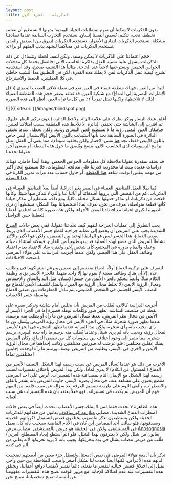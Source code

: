 ```yaml
---
layout: post
title: الذكريات – الجزء الأول
---
```


بدون الذكريات لا يمكننا أن نقوم بمتطلبات الحياة اليومية؛ بدونها لا نستطيع أن نتعلم، نخطط، نحب، نتكلم، نُسمي أنفسنا إنسان. نستخدم التجارب السابقة عندما تصادفنا مشكلة، نستخدم الذكريات لتفادي الأضرار، نستخدم الذكريات لنفرق بين الصديق والعدو، نستخدم الذكريات في محاكمنا لنشهد بذنب المتهم أو براءته.

حجم اعتمادنا على الذكريات لا يمكن وصفه، ولكن لنقف لحظة ونتساءل عن دقة الذكريات. يسهل علينا تشبيه العقل بذاكرة الحاسب الآلي؛ فالعقل يحفظ كل مدخلات الحواس الخمس ويسترجعها لاحقاً عند الحاجة. مثالياً هذا التشبيه صحيح، وقد أستخدمه لشرح كيفية عمل الذكريات لمن لا يملك هذه القدرة، لكن في التطبيق هذا التشبيه خاطئ في كلا العمليتين، الحفظ والاسترجاع.

لنبدأ من العين، فهناك منطقة عمياء في العين تقع في نقطة تلاقي العصب البصري (ناقل الإشارات البصرية إلى الدماغ) مع شبكية العين. قد تعتقد بصغر حجم هذه المنطقة العمياء لذلك لا تلاحظها، ولكنها تمثل تقريباً ٢٪ من كل ما تراه العين. أنظر إلى هذه الصورة:

![]({{ site.url }}/images/blindspot.png)


أغلق عينك اليسار وركز نظرك على علامة الزائد ولاحظ الدائرة (بدون تركيز النظر عليها)، ثم اقترب إلى الشاشة حتى تختفي الدائرة. لا نلاحظ هذه المنطقة بسبب امتلاكنا لعينين، فبإمكان العين اليمنى رؤية ما لا تستطيع العين اليسرى رؤيته. ولكن لحظة، عندما تختفي الدائرة في الصورة السابقة نجد بأنها اُستبدلت باللون الأبيض (والاستبدال ليس خاص باللون الأبيض فقط، تجد [هنا](http://library.thinkquest.org/C005949/fun/blindspot.htm) نفس الاختبار ولكن بخلفية سوداء)، مما يعني أن العقل، مثل برامج الرسومات لدى الحاسب الآلي، ينسخ ويُلصق ما حول هذه النقطة. أو بمعنى آخر، عقولنا تخدعنا.

قد تعتقد بمقدرة عقولنا ملاحظة كل معلومات الحواس الخمس، وهذا أيضاً خاطئ، فهناك دراسات عديدة بينت لنا محدودية قدرتنا على معالجة المعلومات، فلا نستطيع إنجاز أكثر من مهمة بنفس الوقت. شاهد [هذا المقطع](http://www.youtube.com/watch?v=v3iPrBrGSJM)، أو حاول حساب عدد مرات تمرير الكرة في [هذا المقطع](http://www.youtube.com/watch?v=vJG698U2Mvo).

كما يملأ العقل المناطق العمياء في البصر بغير إدراكنا، أيضاً يملأ المناطق العمياء في الذكريات. كم من القصص التي يرويها أصدقائنا أو آبائنا عنا والتي لا نتذكر منها شيئاً، وكأنها حُذفت من ذكرياتنا، أو نتذكر حدوثها بشكل مختلف كلياً. ومع ذلك، نستطيع أن نتذكر حياتنا كأنها قطعة متواصلة، نعرف من نحن، نعرف لماذا شخصياتنا بهذا الشكل، نستطيع أن نرى الصورة الكبرى لحياتنا مع افتقادنا لبعض الأجزاء، ولكن هذه صورة كاذبة، اختلقتها أعقلنا لتعطينا حس التواصل.

يجب التطرق إلى عمليات الجراحة لنفهم كيف تخدعنا عقولنا، ففي بعض حالات [الصرع](http://ar.wikipedia.org/wiki/%D8%B5%D8%B1%D8%B9) الشديدة يجب على المريض أن يخضع إلى عملية جراحية لقطع جسر الأعصاب الذي يربط نصفي الدماغ، هذا الجسر ليس هو الرابط الوحيد بين النصفين، ولكن هو الأكبر والأكثر نشاطاً.المريض الذي خضع لهذه العملية قد يبدو طبيعياً من الخارج، فيمكنه استئناف حياته وعمله والقيام بدوره في المجتمع كأي شخص آخر، ولفترة ساد الاعتقاد بعدم اعتماد وظائف العقل على هذا الجسر، ولكن عندما أُجريت الدراسات على هؤلاء المرضى اتضحت الاختلافات.

لنتعرف على تركيبة الدماغ أولاً، الدماغ منقسم إلى نصفين وبرغم اشتراكهما في وظائف عدة، إلا أن هناك وظائف معينة لا يقوم بها إلا واحد منهما. فالجزء الأيسر يؤدي وظيفة الكلام مثلاً، وأيضاً يتحكم بالجزء الأيمن من جسم الإنسان، مثل اليد والساق والإحساس ومجال الرؤية الأيمن (لا تخلط مجال الرؤية مع العين)، والمثل للنصف الأيمن للدماغ مع النصف الأيسر للجسم. في الشخص الطبيعي، يتم تبادل المعلومات بين نصفي الدماغ بواسطة جسر الأعصاب.

أُجريت الدراسة كالآتي، يُطلب من المريض بأن يجلس أمام شاشة وتركيز بصره على نقطة في منتصف الشاشة. تظهر صور وكلمات لوهلة قصيرة إما في الجزء الأيسر أو الأيمن من مجال نظر المريض، بعدها يُسأل المريض عن ما رآه أو يطلب منه برسمه. عندما تظهر صورة شجرة، مثلاً، في الجزء الأيمن في مجال رؤية المريض ويُسل عن ما رأى، يجيب بأنه رأى شجرة. ولكن تبدأ الغرابة عندما تظهر الشجرة في الجزء *الأيسر* لمجال رؤيته ويجيب بأنه لم يرى شيئاً، وعندما يُطلب منه برسم ما رآه بيده اليسرى يرسم شجرة. مما يشير إلى وجود اختلاف بين معلومات كل من نصفي الدماغ، وكأن المريض يملك عقلين مختلفين؛ فلو عرضت له صورتين مختلفتين وكانت إحداهما في مجال الرؤية الأيمن والأخرى في الأيسر، وطلبت من المريض بوصف ورسم ما رآه لوجدت إجابتين مختلفتين تماماً!

الأغرب من ذلك هو عندما يُسأل المريض عن *سبب* رسمه لهذا الشكل. النصف الأيسر من الدماغ (المسئول عن الكلام) لا يدري لماذا، ولكن يبدأ المريض باختلاق تفسيرات لسبب رسمه لهذا الشكل مع الإيمان التام بمصداقية هذه التفسيرات. عُرض على أحد المرضى مقطع يحتوي على مشاهد عنف في مجال بصره الأيسر، جاوب المريض بأنه يشعر بالقلق والاضطراب، وألقى اللوم على طريقة تصميم الغرفة بعد سؤاله عن سبب قلقه. من المهم فهم أن المريض لم يكذب في تفسيراته، فهو فعلاً يعتقد بأن هذه التفسيرات هي سبب أفعاله.

هذه الظاهرة لا تحدث فقط لمن لا يملك جسر الأعصاب، تحدث أيضاً في بعض حالات اضطراب الدماغ الشديدة، مصابي [متلازمة كورساكوف](http://ar.wikipedia.org/wiki/%D9%85%D8%AA%D9%84%D8%A7%D8%B2%D9%85%D8%A9_%D9%83%D9%88%D8%B1%D8%B3%D8%A7%D9%83%D9%88%D9%81) يعانون من فقدانهم للذكريات الحديثة ولكن يستطيعون تذكر ماضيهم، يختلقون قصص لتستبدل ذكرياتهم الحديثة ويصدقونها، فلو سألت أحد المصابين أين كان في الأيام الماضية سيجيب بأنه كان يعمل في المستشفى، ولكن في الحقيقة هو مريض بالمستشفى. مصابي مرض [Anosognosia](http://en.wikipedia.org/wiki/Anosognosia) (لم استطع إيجاد المصطلح العربي) يعانون من شلل ولكن لا يعترفون بهذا الشلل، فلو طُلب من مريض مصاب بشلل في يده بتحريكها، يجيب بأنه لا يريد تحريكها لأنه يعاني من ألم في كتفه.

تذكر بأن أدمغة هؤلاء المرضى هي نفس أدمغتنا، ولتعطل جزء معين من أدمغتهم تضخمت لديهم هذه الأعراض. لكنها أيضاً تحدث لنا بشكل أصغر وأصعب للملاحظة بين حين وآخر. نميل إلى اختلاق قصص خيالية لتفسر ما نفعله، دائماً نفسر لأنفسنا دوافع أعمالنا، ونختلق هذه التفسيرات عند عدم امتلاكنا للإجابة. مع مرور الوقت تصبح هذه التفسيرات مفهومنا عن أنفسنا، تصبح شخصياتنا، تصبح نحن.
